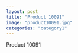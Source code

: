 ```yaml
---
layout: post
title: "Product 10091"
image: "product10091.jpg"
categories: "category1"
---
```

Product 10091
